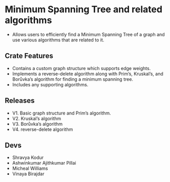 # Minimum Spanning Tree and related algorithms

- Allows users to efficiently find a Minimum Spanning Tree of a graph and use various algorithms that are related to it.

## Crate Features

- Contains a custom graph structure which supports edge weights.
- Implements a reverse-delete algorithm along with Prim’s, Kruskal’s, and Borůvka’s algorithm for finding a minimum spanning tree.
- Includes any supporting algorithms.

## Releases

- V1. Basic graph structure and Prim’s algorithm.
- V2. Kruskal’s algorithm
- V3. Borůvka’s algorithm
- V4. reverse-delete algorithm

## Devs

- Shravya Kodur
- Ashwinkumar Ajithkumar Pillai
- Micheal Williams
- Vinaya Birajdar
